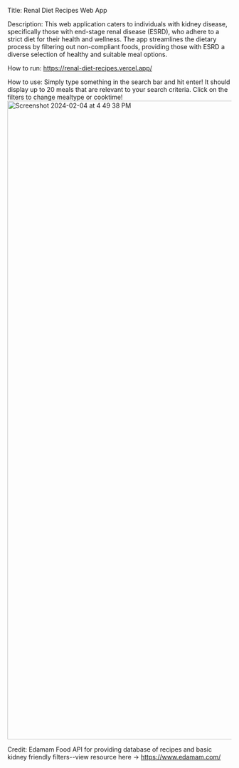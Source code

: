 
Title: Renal Diet Recipes Web App

Description: This web application caters to individuals with kidney disease, specifically those with end-stage renal disease (ESRD), who adhere to a strict diet for their health and wellness. The app streamlines the dietary process by filtering out non-compliant foods, providing those with ESRD a diverse selection of healthy and suitable meal options.

How to run: https://renal-diet-recipes.vercel.app/

How to use: Simply type something in the search bar and hit enter! It should display up to 20 meals that are relevant to your search criteria. Click on the filters to change mealtype or cooktime! 
<img width="1434" alt="Screenshot 2024-02-04 at 4 49 38 PM" src="https://github.com/jwaddell10/Renal-Diet-Recipes/assets/115955410/b384bef0-877a-4d8d-97c1-5e4b695f6579">

Credit: Edamam Food API for providing database of recipes and basic kidney friendly filters--view resource here -> https://www.edamam.com/

